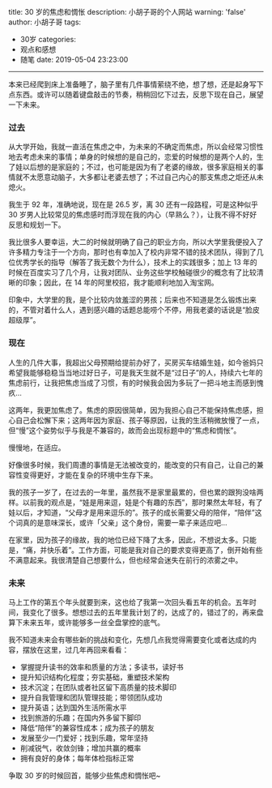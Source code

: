 title: 30 岁的焦虑和惆怅
description: 小胡子哥的个人网站
warning: 'false'
author: 小胡子哥
tags:
  - 30岁
categories:
  - 观点和感想
  - 随笔
date: 2019-05-04 23:23:00
---
本来已经爬到床上准备睡了，脑子里有几件事情萦绕不绝，想了想，还是起身写下点东西。或许可以随着键盘敲击的节奏，稍稍回忆下过去，反思下现在自己，展望一下未来。

### 过去

从大学开始，我就一直活在焦虑之中，为未来的不确定而焦虑，所以会经常习惯性地去考虑未来的事情；单身的时候想的是自己的，恋爱的时候想的是两个人的，生了娃以后想的是家庭的；不过，也可能是因为有了老婆的缘故，很多家庭相关的事情就不太愿意动脑子，大多都让老婆去想了；不过自己内心的那支焦虑之炬还从未熄火。

我生于 92 年，准确地说，现在是 26.5 岁，离 30 还有一段路程，可是这种似乎 30 岁男人比较常见的焦虑感时而浮现在我的内心（早熟么？），让我不得不好好反思和规划一下。

我比很多人要幸运，大二的时候就明确了自己的职业方向，所以大学里我便投入了许多精力专注于一个方向，那时也有幸加入了校内非常不错的技术团队，得到了几位优秀学长的指导（解答了我无数个为什么），技术上的实践很多；加上 13 年的时候在百度实习了几个月，让我对团队、业务这些学校触碰很少的概念有了比较清晰的印象；因此，在 14 年的阿里校招，我才能顺利地加入淘宝网。

印象中，大学里的我，是个比较内敛羞涩的男孩；后来也不知道是怎么锻炼出来的，不管对着什么人，遇到感兴趣的话题总能唠个不停，用我老婆的话说是“脸皮超级厚”。

### 现在

人生的几件大事，我超出父母预期给提前办好了，买房买车结婚生娃，如今爸妈只希望我能够稳稳当当地过好日子，可是我天生就不是“过日子”的人，持续六七年的焦虑前行，让我把焦虑当成了习惯，有的时候我会因为多玩了一把斗地主而感到愧疚…

这两年，我更加焦虑了。焦虑的原因很简单，因为我担心自己不能保持焦虑感，担心自己会松懈下来；这两年因为家庭、孩子等原因，让我的生活稍微放慢了一点，但“慢”这个姿势似乎与我是不兼容的，故而会出现标题中的“焦虑和惆怅”。

慢慢地，在适应。

好像很多时候，我们周遭的事情是无法被改变的，能改变的只有自己，让自己的兼容性变得更好，才能在复杂的环境中生存下来。

我的孩子一岁了，在过去的一年里，虽然我不是家里最累的，但也累的跟狗没啥两样。以前我的观点是，“娃是用来逗，娃是个有趣的东西”，那时果然太年轻，有了娃以后，才知道，“父母才是用来逗乐的”。孩子的成长需要父母的陪伴，“陪伴”这个词真的是意味深长，或许「父亲」这个身份，需要一辈子来适应吧…

在家里，因为孩子的缘故，我的地位已经下降了太多，因此，不想说太多。只能是，“痛，并快乐着”。工作方面，可能是我对自己的要求变得更高了，倒开始有些不满意起来。我很清楚自己想要什么，但也经常会迷失在前行的浓雾之中。

### 未来

马上工作的第五个年头就要到来，这也给了我第一次回头看五年的机会。五年时间，我变化了很多。想想过去的五年里我计划了的，达成了的，错过了的，再来盘算下未来五年，或许能够多一丝全盘掌控的底气。

我不知道未来会有哪些新的挑战和变化，先想几点我觉得需要变化或者达成的内容，摆放在这里，过几年再回来看看：

- 掌握提升读书的效率和质量的方法；多读书，读好书
- 提升知识结构化程度；夯实基础，重塑技术架构
- 技术沉淀；在团队或者社区留下高质量的技术脚印
- 提升自我管理和团队管理技能；带领团队成功
- 提升英语；达到国外生活所需水平
- 找到旅游的乐趣；在国内外多留下脚印
- 降低“陪伴”的兼容性成本；成为孩子的朋友
- 发展至少一门爱好；找到乐趣，常年坚持
- 削减锐气，收敛剑锋；增加共赢的概率
- 拥有良好的身体；每年体检指标正常

争取 30 岁的时候回首，能够少些焦虑和惆怅吧~
















